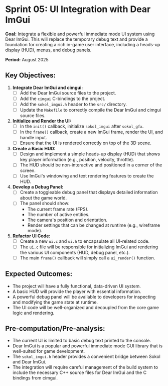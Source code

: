 # Sprint 05: UI Integration with Dear ImGui

**Goal:** Integrate a flexible and powerful immediate mode UI system using Dear ImGui. This will replace the temporary debug text and provide a foundation for creating a rich in-game user interface, including a heads-up display (HUD), menus, and debug panels.

**Period:** August 2025

## Key Objectives:

1.  **Integrate Dear ImGui and cimgui:**
    *   [ ] Add the Dear ImGui source files to the project.
    *   [ ] Add the `cimgui` C-bindings to the project.
    *   [ ] Add the `sokol_imgui.h` header to the `src/` directory.
    *   [ ] Update the `Makefile` to correctly compile the Dear ImGui and cimgui source files.

2.  **Initialize and Render the UI:**
    *   [ ] In the `init()` callback, initialize `sokol_imgui` after `sokol_gfx`.
    *   [ ] In the `frame()` callback, create a new ImGui frame, render the UI, and handle input.
    *   [ ] Ensure that the UI is rendered correctly on top of the 3D scene.

3.  **Create a Basic HUD:**
    *   [ ] Design and implement a simple heads-up display (HUD) that shows key player information (e.g., position, velocity, throttle).
    *   [ ] The HUD should be non-interactive and positioned in a corner of the screen.
    *   [ ] Use ImGui's windowing and text rendering features to create the HUD.

4.  **Develop a Debug Panel:**
    *   [ ] Create a toggleable debug panel that displays detailed information about the game world.
    *   [ ] The panel should show:
        *   The current frame rate (FPS).
        *   The number of active entities.
        *   The camera's position and orientation.
        *   Render settings that can be changed at runtime (e.g., wireframe mode).

5.  **Refactor UI Code:**
    *   [ ] Create a new `ui.c` and `ui.h` to encapsulate all UI-related code.
    *   [ ] The `ui.c` file will be responsible for initializing ImGui and rendering the various UI components (HUD, debug panel, etc.).
    *   [ ] The main `frame()` callback will simply call a `ui_render()` function.

## Expected Outcomes:

*   The project will have a fully functional, data-driven UI system.
*   A basic HUD will provide the player with essential information.
*   A powerful debug panel will be available to developers for inspecting and modifying the game state at runtime.
*   The UI code will be well-organized and decoupled from the core game logic and rendering.

## Pre-computation/Pre-analysis:

*   The current UI is limited to basic debug text printed to the console.
*   Dear ImGui is a popular and powerful immediate mode GUI library that is well-suited for game development.
*   The `sokol_imgui.h` header provides a convenient bridge between Sokol and Dear ImGui.
*   The integration will require careful management of the build system to include the necessary C++ source files for Dear ImGui and the C bindings from cimgui.
